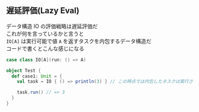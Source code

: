 ## 遅延評価(Lazy Eval)
データ構造 IO の評価戦略は遅延評価だ  
これが何を言っているかと言うと  
`IO[A]` は実行可能で値 `A` を返すタスクを内包するデータ構造だ  
コードで書くとこんな感じになる

```scala
case class IO[A](run: () => A)

object Test {
  def case1: Unit = {
    val task = IO { () => println(3) } // この時点では内包したタスクは実行されない

    task.run() // => 3
  }
}
```
